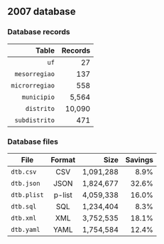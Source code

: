 ## 2007 database

### Database records

|          Table | Records |
| --------------:| -------:|
|           `uf` |      27 |
|  `mesorregiao` |     137 |
| `microrregiao` |     558 |
|    `municipio` |   5,564 |
|     `distrito` |  10,090 |
|  `subdistrito` |     471 |

### Database files

| File        | Format |      Size | Savings |
| ----------- |:------:| ---------:| -------:|
| `dtb.csv`   | CSV    | 1,091,288 |    8.9% |
| `dtb.json`  | JSON   | 1,824,677 |   32.6% |
| `dtb.plist` | p-list | 4,059,338 |   16.0% |
| `dtb.sql`   | SQL    | 1,234,404 |    8.3% |
| `dtb.xml`   | XML    | 3,752,535 |   18.1% |
| `dtb.yaml`  | YAML   | 1,754,584 |   12.4% |
